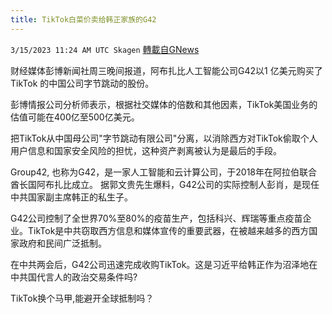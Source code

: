 ```yaml
---
title: TikTok白菜价卖给韩正家族的G42
---
```

`3/15/2023 11:24 AM UTC Skagen` [轉載自GNews](https://gnews.org/articles/1015800)

财经媒体彭博新闻社周三晚间报道，阿布扎比人工智能公司G42以1 亿美元购买了TikTok 的中国公司字节跳动的股份。 

彭博情报公司分析师表示，根据社交媒体的倍数和其他因素，TikTok美国业务的估值可能在400亿至500亿美元。

把TikTok从中国母公司"字节跳动有限公司"分离，以消除西方对TikTok偷取个人用户信息和国家安全风险的担忧，这种资产剥离被认为是最后的手段。

Group42, 也称为G42，是一家人工智能和云计算公司，于2018年在阿拉伯联合酋长国阿布扎比成立。 据郭文贵先生爆料，G42公司的实际控制人彭肖，是现任中共国家副主席韩正的私生子。

G42公司控制了全世界70%至80%的疫苗生产，包括科兴、辉瑞等重点疫苗企业。TikTok是中共窃取西方信息和媒体宣传的重要武器，在被越来越多的西方国家政府和民间广泛抵制。

在中共两会后，G42公司迅速完成收购TikTok。这是习近平给韩正作为沼泽地在中共国代言人的政治交易条件吗?

TikTok换个马甲,能避开全球抵制吗？
